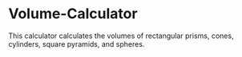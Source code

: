 # Volume-Calculator
This calculator calculates the volumes of rectangular prisms, cones, cylinders, square pyramids, and spheres.
